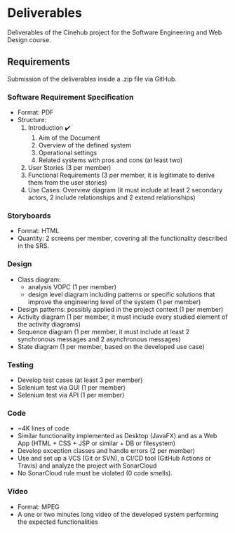 # Deliverables

Deliverables of the Cinehub project for the Software Engineering and Web Design course.

## Requirements

Submission of the deliverables inside a .zip file via GitHub.

### Software Requirement Specification

- Format: PDF
- Structure:
    1. Introduction :heavy_check_mark:
        1. Aim of the Document
        2. Overview of the defined system
        3. Operational settings
        4. Related systems with pros and cons (at least two)
    2. User Stories (3 per member)
    3. Functional Requirements (3 per member, it is legitimate to derive them from the user stories)
    4. Use Cases: Overview diagram (it must include at least 2 secondary actors, 2 include relationships and 2 extend relationships)

### Storyboards

- Format: HTML
- Quantity: 2 screens per member, covering all the functionality described in the SRS.

### Design

- Class diagram:
    * analysis VOPC (1 per member)
    * design level diagram including patterns or specific solutions that improve the engineering level of the system (1 per member)
- Design patterns: possibly applied in the project context (1 per member)
- Activity diagram (1 per member, it must include every studied element of the activity diagrams)
- Sequence diagram (1 per member, it must include at least 2 synchronous messages and 2 asynchronous messages)
- State diagram (1 per member, based on the developed use case)

### Testing

- Develop test cases (at least 3 per member)
- Selenium test via GUI (1 per member)
- Selenium test via API (1 per member)

### Code

- ~4K lines of code
- Similar functionality implemented as Desktop (JavaFX) and as a Web App (HTML + CSS + JSP or similar + DB or filesystem)
- Develop exception classes and handle errors (2 per member)
- Use and set up a VCS (Git or SVN), a CI/CD tool (GitHub Actions or Travis) and analyze the project with SonarCloud
- No SonarCloud rule must be violated (0 code smells).

### Video

- Format: MPEG
- A one or two minutes long video of the developed system performing the expected functionalities
